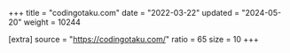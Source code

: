 +++
title = "codingotaku.com"
date = "2022-03-22"
updated = "2024-05-20"
weight = 10244

[extra]
source = "https://codingotaku.com/"
ratio = 65
size = 10
+++

